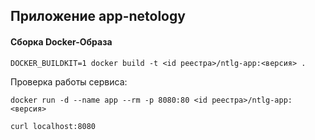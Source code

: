 ## Приложение app-netology

#### Сборка Docker-Образа

`DOCKER_BUILDKIT=1 docker build -t <id реестра>/ntlg-app:<версия> .`

Проверка работы сервиса:

`docker run -d --name app --rm -p 8080:80 <id реестра>/ntlg-app:<версия>`

`curl localhost:8080` 
